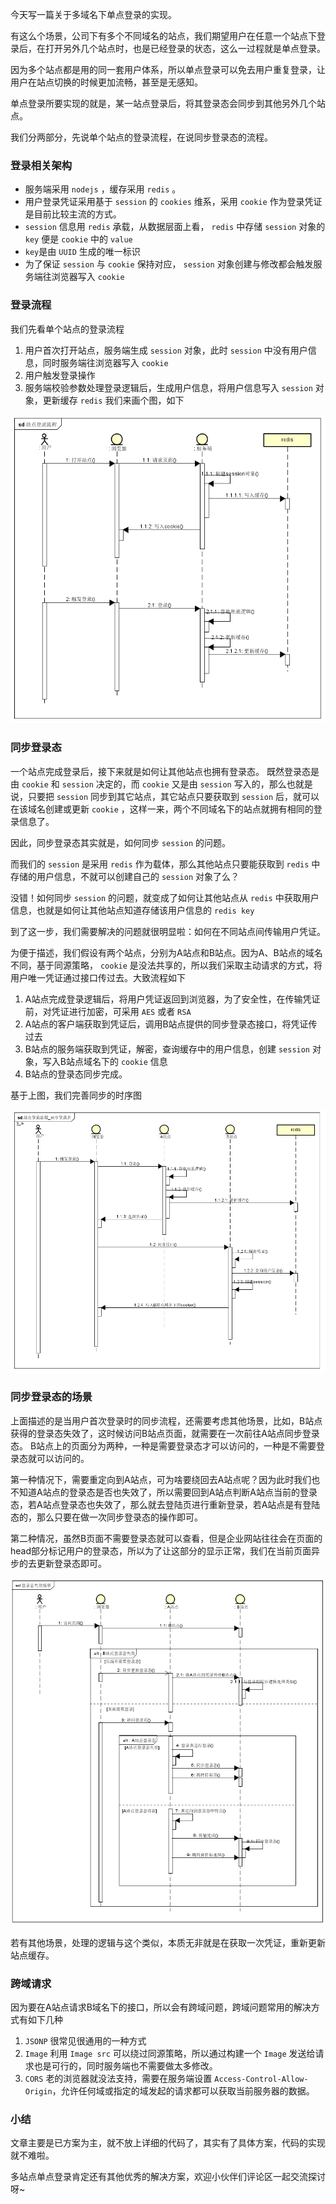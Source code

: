 今天写一篇关于多域名下单点登录的实现。

有这么个场景，公司下有多个不同域名的站点，我们期望用户在任意一个站点下登录后，在打开另外几个站点时，也是已经登录的状态，这么一过程就是单点登录。

因为多个站点都是用的同一套用户体系，所以单点登录可以免去用户重复登录，让用户在站点切换的时候更加流畅，甚至是无感知。

单点登录所要实现的就是，某一站点登录后，将其登录态会同步到其他另外几个站点。

我们分两部分，先说单个站点的登录流程，在说同步登录态的流程。

### 登录相关架构
- 服务端采用 `nodejs` ，缓存采用 `redis` 。
- 用户登录凭证采用基于 `session` 的 `cookies` 维系，采用 `cookie` 作为登录凭证是目前比较主流的方式。
- `session` 信息用 `redis` 承载，从数据层面上看， `redis` 中存储 `session` 对象的 `key` 便是 `cookie` 中的 `value`
- `key`是由 `UUID` 生成的唯一标识
- 为了保证 `session` 与 `cookie` 保持对应， `session` 对象创建与修改都会触发服务端往浏览器写入 `cookie`

### 登录流程
我们先看单个站点的登录流程
1. 用户首次打开站点，服务端生成 `session` 对象，此时 `session` 中没有用户信息，同时服务端往浏览器写入 `cookie`
2. 用户触发登录操作
3. 服务端校验参数处理登录逻辑后，生成用户信息，将用户信息写入 `session` 对象，更新缓存 `redis`
我们来画个图，如下

![login](./image/login/login.png)

### 同步登录态
一个站点完成登录后，接下来就是如何让其他站点也拥有登录态。
既然登录态是由 `cookie` 和 `session` 决定的，而 `cookie` 又是由 `session` 写入的，那么也就是说，只要把 `session` 同步到其它站点，其它站点只要获取到 `session` 后，就可以在该域名创建或更新  `cookie` ，这样一来，两个不同域名下的站点就拥有相同的登录信息了。

因此，同步登录态其实就是，如何同步 `session` 的问题。

而我们的 `session` 是采用 `redis` 作为载体，那么其他站点只要能获取到 `redis` 中存储的用户信息，不就可以创建自己的 `session` 对象了么？

没错！如何同步 `session` 的问题，就变成了如何让其他站点从 `redis` 中获取用户信息，也就是如何让其他站点知道存储该用户信息的 `redis key`

到了这一步，我们需要解决的问题就很明显啦：如何在不同站点间传输用户凭证。

为便于描述，我们假设有两个站点，分别为A站点和B站点。因为A、B站点的域名不同，基于同源策略， `cookie` 是没法共享的，所以我们采取主动请求的方式，将用户唯一凭证通过接口传过去。大致流程如下

1. A站点完成登录逻辑后，将用户凭证返回到浏览器，为了安全性，在传输凭证前，对凭证进行加密，可采用 `AES` 或者 `RSA`
2. A站点的客户端获取到凭证后，调用B站点提供的同步登录态接口，将凭证传过去
3. B站点的服务端获取到凭证，解密，查询缓存中的用户信息，创建 `session` 对象，写入B站点域名下的 `cookie` 信息
4. B站点的登录态同步完成。

基于上图，我们完善同步的时序图

![login-async](./image/login/login-async.png)

### 同步登录态的场景
上面描述的是当用户首次登录时的同步流程，还需要考虑其他场景，比如，B站点获得的登录态失效了，这时候访问B站点页面，就需要在一次前往A站点同步登录态。
B站点上的页面分为两种，一种是需要登录态才可以访问的，一种是不需要登录态就可以访问的。

第一种情况下，需要重定向到A站点，可为啥要绕回去A站点呢？因为此时我们也不知道A站点的登录态是否也失效了，所以需要回到A站点判断A站点当前的登录态，若A站点登录态也失效了，那么就去登陆页进行重新登录，若A站点是有登陆态的，那么只要在做一次同步登录态的操作即可。

第二种情况，虽然B页面不需要登录态就可以查看，但是企业网站往往会在页面的head部分标记用户的登录态，所以为了让这部分的显示正常，我们在当前页面异步的去更新登录态即可。

![login-page](./image/login/login-page.png)

若有其他场景，处理的逻辑与这个类似，本质无非就是在获取一次凭证，重新更新站点缓存。

### 跨域请求
因为要在A站点请求B域名下的接口，所以会有跨域问题，跨域问题常用的解决方式有如下几种
1. `JSONP` 很常见很通用的一种方式
2. `Image` 利用 `Image src` 可以绕过同源策略，所以通过构建一个 `Image` 发送给请求也是可行的，同时服务端也不需要做太多修改。
3. `CORS` 老的浏览器就没法支持，需要在服务端设置 `Access-Control-Allow-Origin`，允许任何域或指定的域发起的请求都可以获取当前服务器的数据。

### 小结
文章主要是已方案为主，就不放上详细的代码了，其实有了具体方案，代码的实现就不难啦。

多站点单点登录肯定还有其他优秀的解决方案，欢迎小伙伴们评论区一起交流探讨呀~